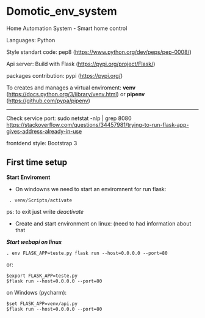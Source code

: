 # Domotic_env_system
Home Automation System - Smart home control

Languages: Python

Style standart code: pep8 (https://www.python.org/dev/peps/pep-0008/)

Api server: Build with Flask (https://pypi.org/project/Flask/)

packages contribution: pypi (https://pypi.org/)

To creates and manages a virtual enviroment: **venv** (https://docs.python.org/3/library/venv.html) or **pipenv** (https://github.com/pypa/pipenv)

---------
Check service port: sudo netstat -nlp | grep 8080
https://stackoverflow.com/questions/34457981/trying-to-run-flask-app-gives-address-already-in-use 

frontdend style: Bootstrap 3

First time setup
----------------
**Start Enviroment**
- On windowns we need to start an enviromnent for run flask:
```
 . venv/Scripts/activate
```
ps: to exit just write *deactivate*
- Create and start environment on linux:
(need to had information about that

***Start webapi on linux***
```
. env FLASK_APP=teste.py flask run --host=0.0.0.0 --port=80
```
or:
```
$export FLASK_APP=teste.py 
$flask run --host=0.0.0.0 --port=80
```
on Windows (pycharm):
```
$set FLASK_APP=venv/api.py
$flask run --host=0.0.0.0 --port=80
```
